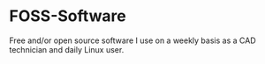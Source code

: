 # FOSS-Software
Free and/or open source software I use on a weekly basis as a CAD technician and daily Linux user.
